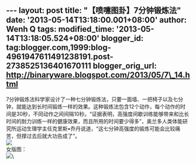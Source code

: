 --- layout: post title: "【喷嚏图卦】7分钟锻炼法" date:
'2013-05-14T13:18:00.001+08:00' author: Wenh Q tags: modified\_time:
'2013-05-14T13:18:05.524+08:00' blogger\_id:
tag:blogger.com,1999:blog-4961947611491238191.post-2738525136401670111
blogger\_orig\_url: http://binaryware.blogspot.com/2013/05/7\_14.html
---
7分钟锻炼法科学家设计了一种七分钟锻炼法，只要一面墙、一把椅子以及七分钟，就能达到长时间锻炼一样的效果。这种锻炼法包含12个动作，每个动作的时间是30秒，不同动作之间间隔10秒。“证据表明，高强度间歇训练能够带来和比长时间的耐力训练一样的健康效果，而且所用的时间要少得多”，奥兰多人类体能研究所运动生理学主任克里斯•乔丹说道，“这七分钟高强度的锻炼可能会比较痛苦，但撑过去后就大功告成了”。\
![](http://imgs.dapenti.org:88/dapenti/CR2f7cSS/40gSb.jpg)\
女版图：\
![](http://imgs.dapenti.org:88/dapenti/CR2AKisJ/dBUTA.jpg)\

